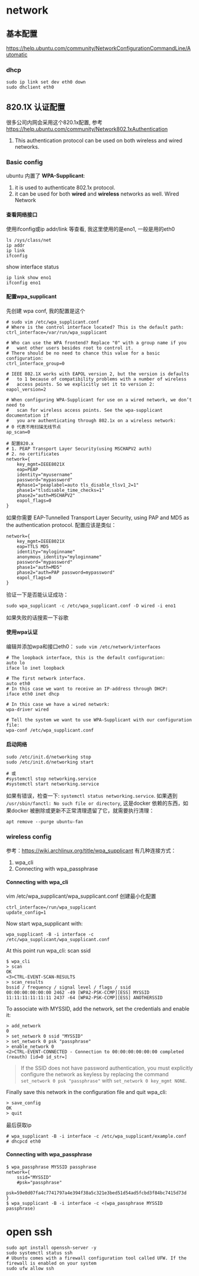 # network
## 基本配置
https://help.ubuntu.com/community/NetworkConfigurationCommandLine/Automatic
### dhcp
    sudo ip link set dev eth0 down
    sudo dhclient eth0

## 820.1X 认证配置
很多公司内网会采用这个820.1x配置, 参考 https://help.ubuntu.com/community/Network802.1xAuthentication
1. This authentication protocol can be used on both wireless and wired networks.

### Basic config
ubuntu 内置了 **WPA-Supplicant**:
1. it is used to authenticate 802.1x protocol.
2. it can be used for both **wired** and **wireless** networks as well. 
Wired Network

#### 查看网络接口 
使用ifconfig或ip addr/link 等查看, 我这里使用的是eno1, 一般是用的eth0

    ls /sys/class/net
    ip addr
    ip link
    ifconfig 

show interface status

    ip link show eno1
    ifconfig eno1

#### 配置wpa_supplicant
先创建 wpa conf, 我的配置是这个

    # sudo vim /etc/wpa_supplicant.conf
    # Where is the control interface located? This is the default path:
    ctrl_interface=/var/run/wpa_supplicant

    # Who can use the WPA frontend? Replace "0" with a group name if you
    #   want other users besides root to control it.
    # There should be no need to chance this value for a basic configuration:
    ctrl_interface_group=0

    # IEEE 802.1X works with EAPOL version 2, but the version is defaults 
    #   to 1 because of compatibility problems with a number of wireless
    #   access points. So we explicitly set it to version 2:
    eapol_version=2

    # When configuring WPA-Supplicant for use on a wired network, we don’t need to
    #   scan for wireless access points. See the wpa-supplicant documentation if
    #   you are authenticating through 802.1x on a wireless network:
    # 0 代表不用扫描无线节点
    ap_scan=0

    # 配置820.x
    # 1. PEAP Transport Layer Security(using MSCHAPV2 auth) 
    # 2. no certificates
    network={
        key_mgmt=IEEE8021X
        eap=PEAP
        identity="myusername"
        password="mypassword"
        #phase1="peaplabel=auto tls_disable_tlsv1_2=1"
        phase1="tlsdisable_time_checks=1"
        phase2="auth=MSCHAPV2"
        eapol_flags=0
    }

如果你需要 EAP-Tunnelled Transport Layer Security, using PAP and MD5 as the authentication protocol. 配置应该是类似：

    network={
        key_mgmt=IEEE8021X
        eap=TTLS MD5
        identity="myloginname"
        anonymous_identity="myloginname"
        password="mypassword"
        phase1="auth=MD5"
        phase2="auth=PAP password=mypassword"
        eapol_flags=0
    }

验证一下是否能认证成功：

    sudo wpa_supplicant -c /etc/wpa_supplicant.conf -D wired -i eno1

如果失败的话搜索一下谷歌

#### 使用wpa认证
编辑并添加wpa和接口eth0： `sudo vim /etc/network/interfaces`

    # The loopback interface, this is the default configuration:
    auto lo
    iface lo inet loopback

    # The first network interface.
    auto eth0
    # In this case we want to receive an IP-address through DHCP:
    iface eth0 inet dhcp

    # In this case we have a wired network:
    wpa-driver wired

    # Tell the system we want to use WPA-Supplicant with our configuration file:
    wpa-conf /etc/wpa_supplicant.conf

#### 启动网络
    sudo /etc/init.d/networking stop
    sudo /etc/init.d/networking start

    # 或
    #systemctl stop networking.service
    #systemctl start networking.service

如果有错误，检查一下: `systemctl status networking.service`. 
如果遇到 `/usr/sbin/fanctl: No such file or directory`, 这是docker 依赖的东西，如果docker 被删除或更新不正常清理遗留了它，就需要执行清理：

    apt remove --purge ubuntu-fan

### wireless config
参考：https://wiki.archlinux.org/title/wpa_supplicant 有几种连接方式：
1. wpa_cli
2. Connecting with wpa_passphrase

#### Connecting with wpa_cli
vim /etc/wpa_supplicant/wpa_supplicant.conf 创建最小化配置

    ctrl_interface=/run/wpa_supplicant
    update_config=1

Now start wpa_supplicant with:

    wpa_supplicant -B -i interface -c /etc/wpa_supplicant/wpa_supplicant.conf

At this point run wpa_cli: scan ssid

    $ wpa_cli
    > scan
    OK
    <3>CTRL-EVENT-SCAN-RESULTS
    > scan_results
    bssid / frequency / signal level / flags / ssid
    00:00:00:00:00:00 2462 -49 [WPA2-PSK-CCMP][ESS] MYSSID
    11:11:11:11:11:11 2437 -64 [WPA2-PSK-CCMP][ESS] ANOTHERSSID

To associate with MYSSID, add the network, set the credentials and enable it:

    > add_network
    0
    > set_network 0 ssid "MYSSID"
    > set_network 0 psk "passphrase"
    > enable_network 0
    <2>CTRL-EVENT-CONNECTED - Connection to 00:00:00:00:00:00 completed (reauth) [id=0 id_str=]

> If the SSID does not have password authentication, you must explicitly configure the network as keyless by replacing the command `set_network 0 psk "passphrase"` with `set_network 0 key_mgmt NONE`.

Finally save this network in the configuration file and quit wpa_cli:

    > save_config
    OK
    > quit

最后获取ip

    # wpa_supplicant -B -i interface -c /etc/wpa_supplicant/example.conf
    # dhcpcd eth0

#### Connecting with wpa_passphrase

    $ wpa_passphrase MYSSID passphrase
    network={
        ssid="MYSSID"
        #psk="passphrase"
        psk=59e0d07fa4c7741797a4e394f38a5c321e3bed51d54ad5fcbd3f84bc7415d73d
    }
    $ wpa_supplicant -B -i interface -c <(wpa_passphrase MYSSID passphrase)


# open ssh
    sudo apt install openssh-server -y
    sudo systemctl status ssh
    # Ubuntu comes with a firewall configuration tool called UFW. If the firewall is enabled on your system
    sudo ufw allow ssh
